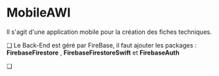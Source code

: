 # MobileAWI

Il s'agit d'une application mobile pour la création des fiches techniques.

❑ Le Back-End est géré par FireBase, il faut ajouter les packages : 
    **FirebaseFirestore** , **FirebaseFirestoreSwift** et **FirebaseAuth**
    
❑ 

